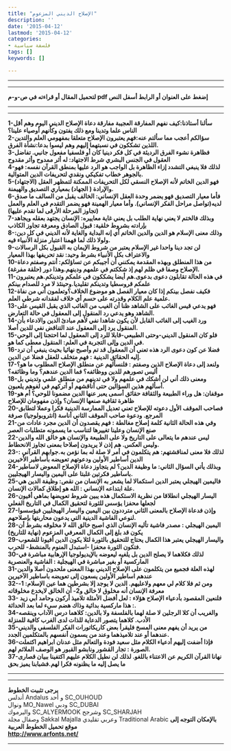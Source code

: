 ```yaml
---
title: "الإصلاح الديني المزعوم"
description: ''
date: '2015-04-12'
lastmod: '2015-04-12'
categories:
- فلسفة سياسية
tags: []
keywords: []

---
```

---

---

**لتحميل المقال أو قراءته في ص-و-م pdf إضغط على العنوان أو الرابط أسفل النص**

---



---

**1-سألنا أستاذنا:كيف نفهم المفارقة العجيبة مفارقة دعاة الإصلاح الديني اليوم وهم أقل الناس علما وتدينا ومع ذلك يفتون وكأنهم أوصياء علينا؟  
2-سؤالكم أعجب مما سألتم عنه:فهم يعتبرون الإصلاح متعلقا بمفهومي العلم والتدين اللذين تشككون في نسبتهما إليهم وهم ليسوا بدعا:نشأة الفرق.  
3-فظاهرة نشوء الفرق الرديئة في كل فكر دينيا كان أو فلسفيا مفعول جانبي. تفاضل العقول في الجنس البشري شرط الاجتهاد: له أثر ممدوح وأثر مقدوح  
4-لذلك فلا ينبغي التشدد إزاء الظاهرة بل الواجب هو الرد عليها بمنطق القرآن نفسه: فهو بالجوهر خطاب تفكيكي ونقدي لتحريفات الدين المتوالية.  
5-فهو الدين الخاتم لأنه الإصلاح النسقي لكل التحريفات الممكنة لتمظهر العقل (الاجتهاد) والإرادة ( الجهاد) بمعياري التصديق والهيمنة.  
6-فأما معيار التصديق فهو يضمر وحدة العقل الإنساني: الخالف يقبل من السالف ما صدق لديه(تواصل مراحل الفكر الإنساني). وأما معيار الهمينة فهو يضمر التقدم في العلم والعمل (تجاوز المرحلة الأرقى لما تقدم عليها)  
7-وبذلك فالختم لا يعني نهاية الطلب بل يعني غاية معاييره: الإنسان يجتهد بعقله ويجاهد بإرادته بشروط خلقية: قبول الصادق ومعرفة تجاوز الكاذب  
8-وذلك معنى الإسلام هو الدين والدين الخاتم أي إنه البداية والغاية لأنه الديني في كل دين: ولولا ذلك لما فهمنا اعتبار منزلة الأنبياء فيه.  
9-لن تجد دينا واحدا غير الإسلام يعتبر من شروط الإيمان به القبول بكل الرسالات والاعتراف بكل الأنبياء بشرط وحيد: نقد تحريفها بهذا المعيار  
10-من هذا المنطلق وبهذه المقدمة يمكنني أن أجيبكم عن تساؤلكم: أنتم وصفتم دعاة الإصلاح وصفا في ظلم لهم إذ شككتم في علمهم ودينهم.وهذا دور (حلقة مفرغة).  
11-في هذه الحالة تقابلون دعوى بدعوى.هم أيضا يشككون في علمكم وتدينكم.هم يعتبرون علمكم قروسطيا وتدينكم تقليديا.وحينئذ لا مرد للصدام بينكم  
12-فكيف نفصل بينكم إذا كان معيار الفصل هو موضوع الخلاف؟وتعلمون أني من نفاة علمية علم الكلام وقدرته على حسم أي خلاف لفقدانه شرطي العلم.  
13-فهو يدعي قيس الغائب على الشاهد ظنا أن الغيب من الغائب الذي يقبل القيس على الشاهد وهو يدعي رد المنقول إلى المعقول في حالة التعارض.  
14-ورد الغيب إلى الغائب القابل لأن يكون شاهدا نفي لأهم مبادئ الدين والادعاء بأن المنقول يرد إلى المعقول عند التناقض نفي للدين أصلا.  
15-فلو كان المنقول الديني-وحتى الطبيعي-قابلا للرد إلى المعقول لما احتجنا إلى الوحي في الدين وإلى التجربة في العلم: المنقول معطى كما هو.  
16-فضلا عن كون دعوى الرد هذه تعني أن المعقول قد تم وأصبح نهائيا بحيث ينبغي أن ترد إليه الحقائق الدينية : فهم متخلف للعقل فضلا عن الدين.  
17-ولنعد إلى دعاة الإصلاح الذين وصفتم : فلنسألهم عن منطلق الإصلاح المطلوب ما هو؟ أليس تصورهم للدين ووظائفه؟ فما الدين عندهم؟ وما وظائفه؟  
18-ومعنى ذلك أني لن أشكك في علمهم ولا في تدينهم من منطلق علمي وتديني بل أسألهم هذين السؤالين حتى أناقشهم أو أتركهم في لغوهم يلعبون.  
19-موقفان: هل وراء الطبيعة والثقافة حقائق أسمى يعبر عنها الدين مضمونا للوحي؟ أم هو ظاهرة ثقافية صنعها الإنسان؟ وإذن مفهومان للإصلاح  
20-فصاحب الموقف الأول دعوته للإصلاح تعني تعديل الممارسة الدينية فكرا وعملا لتطابق المرجع. ودعوة صاحب الموقف الثاني أناسة (انثروبولوجيا) صرفة  
21-وفي هذه الحالة الثانية كلمة إصلاح مغالطة : فهم يقصدون أن الدين مجرد عادات من صنع الإنسان وعلينا تغييرها لتناسب ما يسمونه متطلبات العصر  
22-ليس عندهم ما يتعالى على التاريخ ولا على الطبيعة والإنسان هو خالق الله والدين وليس العكس. هم إذن لا يريدون إصلاحا بمعنى تجاوز الانحطاط.  
23-لذلك فلا معنى لمناقشتهم: هم يتكلمون في أمر لا صلة له بما نؤمن به.جوابهم القرآني : الدين أساطير الأولين ودعوتهم تعويضه بأساطير الأخيرين  
24-وبذلك يأتي السؤال الثاني: ما وظيفة الدين؟ لم يتجاوز دعاة الإصلاح المعوض لاساطير باساطير فكرتين غلبتا على اليمين واليسار الهيجليين.  
25-فاليمين الهيجلي يعتبر الدين استكمالا لما يشعر به الإنسان من نقص: وظيفة الدين هي علة ابتداعه الإنساني : الله هو إطلاق كمالات الإنسان.  
26-اليسار الهيجلي انطلاقا من نظرية الاستكمال هذه يبين شروط تعويضها بماهي أفيون لجعلها محفزا يؤسس للثورة لتحقيق الكمال في التاريخ الفعلي  
27-وإذن فدعاة الإصلاح بالمعنى الثاني مترددون بين اليمين واليسار الهيجليين فيؤسسوا لنوعي الفاشية الدينية التي يدعون محاربتها بإصلاحهم.  
28-اليمين الهيجلي : مصدر فاشية تأليه الإنسان الذي اصبح خالق الله لا مخلوقه بشرط أن يكون قد بلغ إلى الكمال المعرفي المزعوم (نهاية للتاريخ)  
29-واليسار الهيجلي يعتبر هذا الكمال يحتاج للتحقيق بالثورة لئلا يكون الدين أفيونا للشعوب فتكون الثورة محفزا -استبدل المنوم بالمنشط- للحرب.  
30-لذلك فكلاهما لا يصلح الدين بل يلغيه ليعوضه بالإيديولوجيا الإرهابية مباشرة في الماركسية أو بغير مباشرة في الهيجلية : الفاشية والعنصرية  
31-لهذه العلة فجميع من يتكلمون على الإصلاح الديني بهذا المعنى ملحدون أصلا والدين عندهم اساطير الأولين يسعون إلى تعويضه باساطير الآخيرين  
32-ومن ثم فلا كلام لي معهم ولاعليهم. الدين لا يوجد إلا بشرطين هما عين الإسلام: 1-معرفة الإنسان أنه مخلوق لا خالق و2- أن الخالق لايخدع مخلوقاته  
33- فلنعين المقصود بأدعياء الإصلاح هؤلاء : لعل أفضل الأمثلة تلاميذ أركون وحامد أبي زيد : هذا ماركسية بدائية وذاك هضم سيء لما بعد الحداثة.  
34-والغريب أن كلا الرجلين لا صلة لهما بالفلسفة ولا بالدين: كلاهما درس الآداب وينقصه الأدب. كلاهما يتصور الدعاية للذات لدى الغرب كافية للمنزلة  
35-من يريد أن يفهم معنى المسخ فليقرأ بعض كاريكاتورات الفكر الفلسفي والديني عندهما أو عند تلاميذهما وعند من يسمون أنفسهم بالمتكلمين الجدد.  
36-فإذا أضفت إليهم أدعياء الكلام مثل سعيد فودة والتعالم مثل عدنان ابراهيم اكتملت الصورة : تجار القشور ونابشو القبور هو الوصف الملائم لهم.  
37-نهانا القرآن الكريم عن الاعتناء باللغو. لذلك لن نطيل الكلام عليهم اكتفينا ببيان قصارى ما يصل إليه ما يظنونه فكرا لهم.فشبابنا يميز بحق**

---

---

**يرجى تثبيت الخطوط**   
 أندلس Andalus  و أحد SC\_OUHOUD  
 ونوال MO\_Nawel  ودبي SC\_DUBAI   
 واليرموك SC\_ALYERMOOK  وشرجح SC\_SHARJAH   
 وصقال مجلة Sakkal Majalla وعربي تقليدي Traditional Arabic  **بالإمكان التوجه إلى موقع تحميل الخطوط العربية  
 http://www.arfonts.net/**

---

###